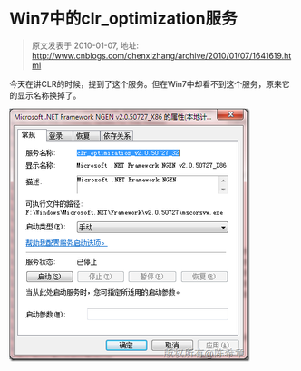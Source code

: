 # Win7中的clr_optimization服务 
> 原文发表于 2010-01-07, 地址: http://www.cnblogs.com/chenxizhang/archive/2010/01/07/1641619.html 


今天在讲CLR的时候，提到了这个服务。但在Win7中却看不到这个服务，原来它的显示名称换掉了。

 [![image](./images/1641619-image_thumb.png "image")](http://images.cnblogs.com/cnblogs_com/chenxizhang/WindowsLiveWriter/Win7clr_optimization_12F08/image_2.png)

